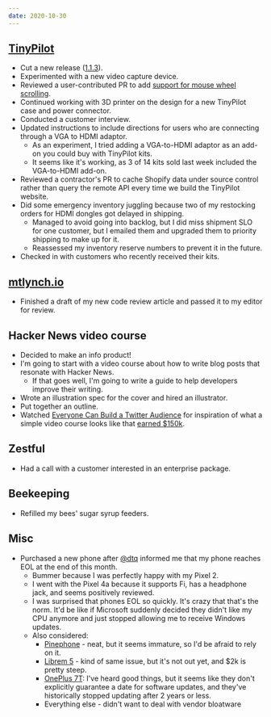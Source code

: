 ```yaml
---
date: 2020-10-30
---
```


## [TinyPilot](https://tinypilotkvm.com)

- Cut a new release ([1.1.3](https://github.com/mtlynch/tinypilot/releases/tag/1.1.3)).
- Experimented with a new video capture device.
- Reviewed a user-contributed PR to add [support for mouse wheel scrolling](https://github.com/mtlynch/tinypilot/pull/307).
- Continued working with 3D printer on the design for a new TinyPilot case and power connector.
- Conducted a customer interview.
- Updated instructions to include directions for users who are connecting through a VGA to HDMI adaptor.
  - As an experiment, I tried adding a VGA-to-HDMI adaptor as an add-on you could buy with TinyPilot kits.
  - It seems like it's working, as 3 of 14 kits sold last week included the VGA-to-HDMI add-on.
- Reviewed a contractor's PR to cache Shopify data under source control rather than query the remote API every time we build the TinyPilot website.
- Did some emergency inventory juggling because two of my restocking orders for HDMI dongles got delayed in shipping.
  - Managed to avoid going into backlog, but I did miss shipment SLO for one customer, but I emailed them and upgraded them to priority shipping to make up for it.
  - Reassessed my inventory reserve numbers to prevent it in the future.
- Checked in with customers who recently received their kits.

## [mtlynch.io](https://mtlynch.io)

- Finished a draft of my new code review article and passed it to my editor for review.

## Hacker News video course

- Decided to make an info product!
- I'm going to start with a video course about how to write blog posts that resonate with Hacker News.
  - If that goes well, I'm going to write a guide to help developers improve their writing.
- Wrote an illustration spec for the cover and hired an illustrator.
- Put together an outline.
- Watched [Everyone Can Build a Twitter Audience](https://gumroad.com/l/twitter-audience) for inspiration of what a simple video course looks like that [earned $150k](https://twitter.com/deliberatecoder/status/1320423545449664514).

## Zestful

- Had a call with a customer interested in an enterprise package.

## Beekeeping

- Refilled my bees' sugar syrup feeders.

## Misc

- Purchased a new phone after [@dtq](https://whatgotdone.com/dtq) informed me that my phone reaches EOL at the end of this month.
  - Bummer because I was perfectly happy with my Pixel 2.
  - I went with the Pixel 4a because it supports Fi, has a headphone jack, and seems positively reviewed.
  - I was surprised that phones EOL so quickly. It's crazy that that's the norm. It'd be like if Microsoft suddenly decided they didn't like my CPU anymore and just stopped allowing me to receive Windows updates.
  - Also considered:
    - [Pinephone](https://www.pine64.org/pinephone/) - neat, but it seems immature, so I'd be afraid to rely on it.
    - [Librem 5](https://shop.puri.sm/shop/librem-5-usa/) - kind of same issue, but it's not out yet, and $2k is pretty steep.
    - [OnePlus 7T](https://www.oneplus.com/7t): I've heard good things, but it seems like they don't explicitly guarantee a date for software updates, and they've historically stopped updating after 2 years or less.
    - Everything else - didn't want to deal with vendor bloatware
